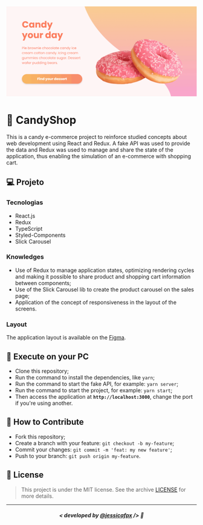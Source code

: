<h1 align="center">
    <img src="./src/assets/candy.gif" alt="Gif da aplicação"/>
</h1>


# 🍩 CandyShop
This is a candy e-commerce project to reinforce studied concepts about web development using React and Redux.
A fake API was used to provide the data and Redux was used to manage and share the state of the application, thus enabling the simulation of an e-commerce with shopping cart.

## 💻 Projeto

### Tecnologias
- React.js
- Redux
- TypeScript
- Styled-Components
- Slick Carousel
### Knowledges
- Use of Redux to manage application states, optimizing rendering cycles and making it possible to share product and shopping cart information between components;
- Use of the Slick Carousel lib to create the product carousel on the sales page;
- Application of the concept of responsiveness in the layout of the screens.
###  Layout
The application layout is available on the [Figma](https://www.figma.com/file/Y9G7a5bjqqHieZPhKGZeq3/CandyShop?node-id=0%3A1).

## 🔧 Execute on your PC

- Clone this repository;
- Run the command to install the dependencies, like `yarn`;
- Run the command to start the fake API, for example: `yarn server`;
- Run the command to start the project, for example: `yarn start`;
- Then access the application at <strong> `http://localhost:3000`</strong>, change the port if you're using another.

## 🤔 How to Contribute

- Fork this repository;
- Create a branch with your feature: `git checkout -b my-feature`;
- Commit your changes: `git commit -m 'feat: my new feature'`;
- Push to your branch: `git push origin my-feature`.

## 📜 License

> This project is under the MIT license. See the archive [LICENSE](https://github.com/jessicafpx/candyshop-redux/blob/main/LICENSE.md) for more details.

---

##### <p align="center"> <strong> < developed by <a href="github.com/jessicafpx"> @jessicafpx</a> /> </strong> 👋
